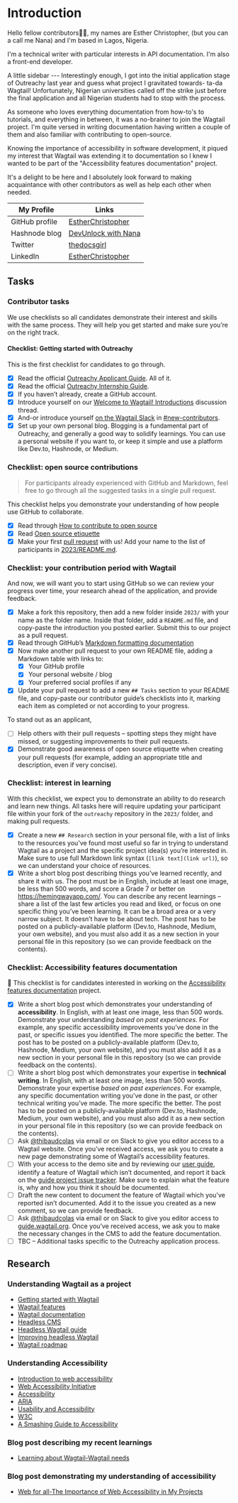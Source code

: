 # Introduction
Hello fellow contributors👋🏻, my names are Esther Christopher, (but you can a call me Nana) and I'm based in Lagos, Nigeria.

I'm a technical writer with particular interests in API documentation. I'm also a front-end developer.

A little sidebar ---
Interestingly enough, I got into the initial application stage of Outreachy last year and guess what project I gravitated towards- ta-da Wagtail!
Unfortunately, Nigerian universities called off the strike just before the final application and all Nigerian students had to stop with the process.

As someone who loves everything documentation from how-to's to tutorials, and everything in between, it was a no-brainer to join the Wagtail project. I'm quite versed in writing documentation having written a couple of them and also familiar with contributing to open-source.

Knowing the importance of accessibility in software development, it piqued my interest that Wagtail was extending it to documentation so I knew I wanted to be part of the "Accessibility features documentation" project.

It's a delight to be here and I absolutely look forward to making acquaintance with other contributors as well as help each other when needed.

| My Profile | Links
| -------- | ------- |
| GitHub profile | [EstherChristopher](https://github.com/EstherChristopher)    |
| Hashnode blog |     [DevUnlock with Nana](https://estherchris.hashnode.dev/)|
| Twitter    | [thedocsgirl](https://twitter.com/thedocsgirl)   |
| LinkedIn    | [EstherChristopher](https://www.linkedin.com/in/esther-christopher-a0909419b)    |


## Tasks
### Contributor tasks

We use checklists so all candidates demonstrate their interest and skills with the same process. They will help you get started and make sure you’re on the right track.

#### Checklist: Getting started with Outreachy

This is the first checklist for candidates to go through.

- [x] Read the official [Outreachy Applicant Guide](https://www.outreachy.org/docs/applicant/). All of it.
- [x] Read the official [Outreachy Internship Guide](https://www.outreachy.org/docs/internship/).
- [x] If you haven’t already, create a GitHub account.
- [x] Introduce yourself on our [Welcome to Wagtail! Introductions](https://github.com/wagtail/outreachy/discussions/1) discussion thread.
- [x] And-or introduce yourself [on the Wagtail Slack](https://github.com/wagtail/wagtail/wiki/Slack) in [#new-contributors](https://github.com/wagtail/wagtail/wiki/Slack#new-contributors).
- [x] Set up your own personal blog. Blogging is a fundamental part of Outreachy, and generally a good way to solidify learnings. You can use a personal website if you want to, or keep it simple and use a platform like Dev.to, Hashnode, or Medium.

### Checklist: open source contributions

> For participants already experienced with GitHub and Markdown, feel free to go through all the suggested tasks in a single pull request.

This checklist helps you demonstrate your understanding of how people use GitHub to collaborate.

- [x] Read through [How to contribute to open source](https://opensource.guide/how-to-contribute/)
- [x] Read [Open source etiquette](https://developer.mozilla.org/en-US/docs/MDN/Community/Open_source_etiquette)
- [x] Make your first [pull request](https://docs.github.com/en/pull-requests/collaborating-with-pull-requests/proposing-changes-to-your-work-with-pull-requests/creating-a-pull-request) with us! Add your name to the list of participants in [2023/README.md](2023/README.md).

### Checklist: your contribution period with Wagtail

And now, we will want you to start using GitHub so we can review your progress over time, your research ahead of the application, and provide feedback.

- [x] Make a fork this repository, then add a new folder inside `2023/` with your name as the folder name. Inside that folder, add a `README.md` file, and copy-paste the introduction you posted earlier. Submit this to our project as a pull request.
- [x] Read through GitHub’s [Markdown formatting documentation](https://docs.github.com/en/get-started/writing-on-github/getting-started-with-writing-and-formatting-on-github/basic-writing-and-formatting-syntax)
- [x] Now make another pull request to your own README file, adding a Markdown table with links to:
  - [x] Your GitHub profile
  - [x] Your personal website / blog
  - [x] Your preferred social profiles if any
- [x] Update your pull request to add a new `## Tasks` section to your README file, and copy-paste our contributor guide’s checklists into it, marking each item as completed or not according to your progress.

To stand out as an applicant,

- [ ] Help others with their pull requests – spotting steps they might have missed, or suggesting improvements to their pull requests.
- [x] Demonstrate good awareness of open source etiquette when creating your pull requests (for example, adding an appropriate title and description, even if very concise).

### Checklist: interest in learning

With this checklist, we expect you to demonstrate an ability to do research and learn new things. All tasks here will require updating your participant file within your fork of the `outreachy` repository in the `2023/` folder, and making pull requests.

- [x] Create a new `## Research` section in your personal file, with a list of links to the resources you’ve found most useful so far in trying to understand Wagtail as a project and the specific project idea(s) you’re interested in. Make sure to use full Markdown link syntax (`[link text](link url)`), so we can understand your choice of resources.
- [x] Write a short blog post describing things you’ve learned recently, and share it with us. The post must be in English, include at least one image, be less than 500 words, and score a Grade 7 or better on <https://hemingwayapp.com/>. You can describe any recent learnings – share a list of the last few articles you read and liked, or focus on one specific thing you’ve been learning. It can be a broad area or a very narrow subject. It doesn’t have to be about tech. The post has to be posted on a publicly-available platform (Dev.to, Hashnode, Medium, your own website), and you must also add it as a new section in your personal file in this repository (so we can provide feedback on the contents).

### Checklist: Accessibility features documentation

🚧 This checklist is for candidates interested in working on the [Accessibility features documentation](https://github.com/wagtail/outreachy/blob/main/project-ideas.md#accessibility-features-documentation) project.

- [x] Write a short blog post which demonstrates your understanding of **accessibility**. In English, with at least one image, less than 500 words. Demonstrate your understanding _based on past experiences_. For example, any specific accessibility improvements you’ve done in the past, or specific issues you identified. The more specific the better. The post has to be posted on a publicly-available platform (Dev.to, Hashnode, Medium, your own website), and you must also add it as a new section in your personal file in this repository (so we can provide feedback on the contents).
- [ ] Write a short blog post which demonstrates your expertise in **technical writing**. In English, with at least one image, less than 500 words. Demonstrate your expertise _based on past experiences_. For example, any specific documentation writing you’ve done in the past, or other technical writing you’ve made. The more specific the better. The post has to be posted on a publicly-available platform (Dev.to, Hashnode, Medium, your own website), and you must also add it as a new section in your personal file in this repository (so we can provide feedback on the contents).
- [ ] Ask [@thibaudcolas](https://github.com/thibaudcolas) via email or on Slack to give you editor access to a Wagtail website. Once you’ve received access, we ask you to create a new page demonstrating some of Wagtail’s accessibility features.
- [ ] With your access to the demo site and by reviewing our [user guide](https://guide.wagtail.org/), identify a feature of Wagtail which isn’t documented, and report it back on the [guide project issue tracker](https://github.com/wagtail/guide/issues). Make sure to explain what the feature is, why and how you think it should be documented.
- [ ] Draft the new content to document the feature of Wagtail which you’ve reported isn’t documented. Add it to the issue you created as a new comment, so we can provide feedback.
- [ ] Ask [@thibaudcolas](https://github.com/thibaudcolas) via email or on Slack to give you editor access to [guide.wagtail.org](https://guide.wagtail.org/). Once you’ve received access, we ask you to make the necessary changes in the CMS to add the feature documentation.
- [ ] TBC – Additional tasks specific to the Outreachy application process.

## Research
### Understanding Wagtail as a project
- [Getting started with Wagtail](https://wagtail.org/)
- [Wagtail features](https://wagtail.org/features/)
- [Wagtail documentation](https://docs.wagtail.org/en/stable/)
- [Headless CMS](https://wagtail.org/headless-cms/)
- [Headless Wagtail guide](https://areweheadlessyet.wagtail.org/headless-wagtail-guide)
- [Improving headless Wagtail](https://areweheadlessyet.wagtail.org/)
- [Wagtail roadmap](https://wagtail.org/roadmap/)

### Understanding Accessibility
- [Introduction to web accessibility](https://webaim.org/intro/)
- [Web Accessibility Initiative](https://www.w3.org/WAI/people-use-web/tools-techniques/)
- [Accessibility](https://developer.mozilla.org/en-US/docs/Web/Accessibility)
- [ARIA](https://developer.mozilla.org/en-US/docs/Web/Accessibility/ARIA)
- [Usability and Accessibility](https://dev.to/yuridevat/usability-accessibility-commonalities-and-differences-108d#:~:text=Usability%20issues%20generally%20affect%20all,accessing%20a%20website%20without%20problems)
- [W3C](https://www.w3.org/WAI/standards-guidelines/wcag/)
- [A Smashing Guide to Accessibility](https://www.smashingmagazine.com/guides/accessibility/)

### Blog post describing my recent learnings
- [Learning about Wagtail-Wagtail needs](https://medium.com/@estheradamuchris/learning-about-wagtail-wagtail-needs-10e7e4035f61)

### Blog post demonstrating my understanding of accessibility
- [Web for all-The Importance of Web Accessibility in My Projects](https://medium.com/@estheradamuchris/web-for-all-the-importance-of-web-accessibility-in-my-projects-d98efdd04d53)
